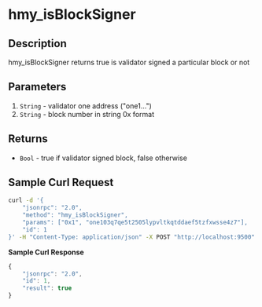 # hmy\_isBlockSigner

## Description

hmy\_isBlockSigner returns true is validator signed a particular block or not

## Parameters

1. `String` - validator one address \("one1..."\)
2. `String` - block number in string 0x format

## Returns

* `Bool` - true if validator signed block, false otherwise 

## Sample Curl Request

```bash
curl -d '{
    "jsonrpc": "2.0",
    "method": "hmy_isBlockSigner",
    "params": ["0x1", "one103q7qe5t2505lypvltkqtddaef5tzfxwsse4z7"],
    "id": 1
}' -H "Content-Type: application/json" -X POST "http://localhost:9500"
```

**Sample Curl Response**

```javascript
{
    "jsonrpc": "2.0",
    "id": 1,
    "result": true
}
```

